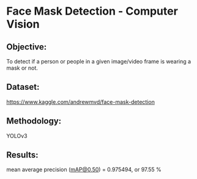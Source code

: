# Face Mask Detection - Computer Vision
## Objective:
To detect if a person or people in a given image/video frame is wearing a mask or not.

## Dataset:
https://www.kaggle.com/andrewmvd/face-mask-detection

## Methodology:
YOLOv3

## Results:
mean average precision (mAP@0.50) = 0.975494, or 97.55 %

